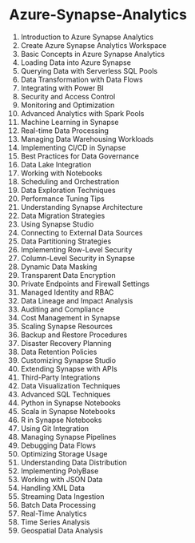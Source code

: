 # Azure-Synapse-Analytics

1. Introduction to Azure Synapse Analytics  
2. Create Azure Synapse Analytics Workspace  
3. Basic Concepts in Azure Synapse Analytics  
4. Loading Data into Azure Synapse  
5. Querying Data with Serverless SQL Pools  
6. Data Transformation with Data Flows  
7. Integrating with Power BI  
8. Security and Access Control  
9. Monitoring and Optimization  
10. Advanced Analytics with Spark Pools  
11. Machine Learning in Synapse  
12. Real-time Data Processing  
13. Managing Data Warehousing Workloads  
14. Implementing CI/CD in Synapse  
15. Best Practices for Data Governance  
16. Data Lake Integration  
17. Working with Notebooks  
18. Scheduling and Orchestration  
19. Data Exploration Techniques  
20. Performance Tuning Tips  
21. Understanding Synapse Architecture  
22. Data Migration Strategies  
23. Using Synapse Studio  
24. Connecting to External Data Sources  
25. Data Partitioning Strategies  
26. Implementing Row-Level Security  
27. Column-Level Security in Synapse  
28. Dynamic Data Masking  
29. Transparent Data Encryption  
30. Private Endpoints and Firewall Settings  
31. Managed Identity and RBAC  
32. Data Lineage and Impact Analysis  
33. Auditing and Compliance  
34. Cost Management in Synapse  
35. Scaling Synapse Resources  
36. Backup and Restore Procedures  
37. Disaster Recovery Planning  
38. Data Retention Policies  
39. Customizing Synapse Studio  
40. Extending Synapse with APIs  
41. Third-Party Integrations  
42. Data Visualization Techniques  
43. Advanced SQL Techniques  
44. Python in Synapse Notebooks  
45. Scala in Synapse Notebooks  
46. R in Synapse Notebooks  
47. Using Git Integration  
48. Managing Synapse Pipelines  
49. Debugging Data Flows  
50. Optimizing Storage Usage  
51. Understanding Data Distribution  
52. Implementing PolyBase  
53. Working with JSON Data  
54. Handling XML Data  
55. Streaming Data Ingestion  
56. Batch Data Processing  
57. Real-Time Analytics  
58. Time Series Analysis  
59. Geospatial Data Analysis  
